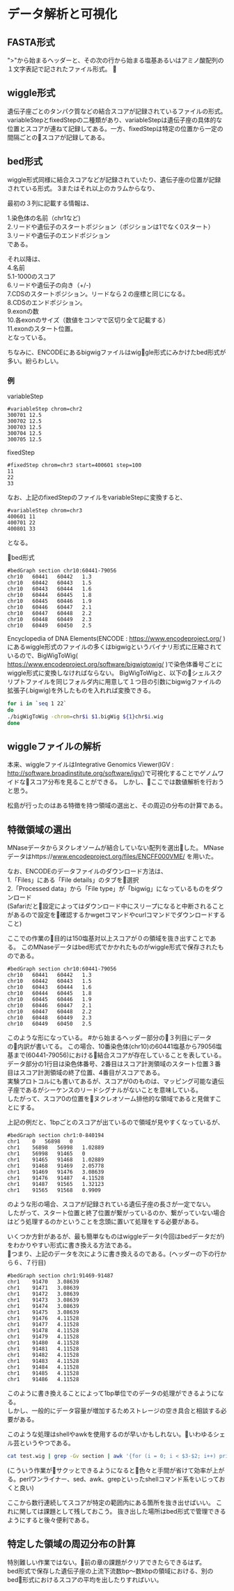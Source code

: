 # データ解析と可視化
## FASTA形式
"\>"から始まるヘッダーと、その次の行から始まる塩基あるいはアミノ酸配列の１文字表記で記されたファイル形式。

## wiggle形式
遺伝子座ごとのタンパク質などの結合スコアが記録されているファイルの形式。
variableStepとfixedStepの二種類があり、variableStepは遺伝子座の具体的な位置とスコアが連ねて記録してある。一方、fixedStepは特定の位置から一定の間隔ごとのスコアが記録してある。

## bed形式
wiggle形式同様に結合スコアなどが記録されていたり、遺伝子座の位置が記録されている形式。
3またはそれ以上のカラムからなり、

最初の３列に記載する情報は、

1.染色体の名前（chr1など)<br>
2.リードや遺伝子のスタートポジション（ポジションは1でなく0スタート）<br>
3.リードや遺伝子のエンドポジション<br>
である。

それ以降は、<br>
4.名前<br>
5.1-1000のスコア<br>
6.リードや遺伝子の向き（+/-)<br>
7.CDSのスタートポジション。リードなら２の座標と同じになる。<br>
8.CDSのエンドポジション。<br>
9.exonの数<br>
10.各exonのサイズ（数値をコンマで区切り全て記載する）<br>
11.exonのスタート位置。<br>
となっている。

ちなみに、ENCODEにあるbigwigファイルはwiggle形式にみかけたbed形式が多い。紛らわしい。

### 例
variableStep

```wiggle:variableStep
#variableStep chrom=chr2
300701 12.5
300702 12.5
300703 12.5
300704 12.5
300705 12.5
```

fixedStep

```wiggle:fixedStep
#fixedStep chrom=chr3 start=400601 step=100
11
22
33
```

なお、上記のfixedStepのファイルをvariableStepに変換すると、

```wiggle:fixedTovariavle
#variableStep chrom=chr3
400601 11
400701 22
400801 33
```

となる。

bed形式

```bed:MNase_chr10.wig
#bedGraph section chr10:60441-79056
chr10	60441	60442	1.3
chr10	60442	60443	1.5
chr10	60443	60444	1.6
chr10	60444	60445	1.8
chr10	60445	60446	1.9
chr10	60446	60447	2.1
chr10	60447	60448	2.2
chr10	60448	60449	2.3
chr10	60449	60450	2.5
```


Encyclopedia of DNA Elements(ENCODE : https://www.encodeproject.org/ )にあるwiggle形式のファイルの多くはbigwigというバイナリ形式に圧縮されているので、BigWigToWig( https://www.encodeproject.org/software/bigwigtowig/ )で染色体番号ごとにwiggle形式に変換しなければならない。
BigWigToWigと、以下のシェルスクリプトファイルを同じフォルダ内に用意して１つ目の引数にbigwigファイルの拡張子(.bigwig)を外したものを入れれば変換できる。

```shell:openBigWig.sh
for i in `seq 1 22`
do
./bigWigToWig -chrom=chr$i $1.bigWig ${1}chr$i.wig
done
```

## wiggleファイルの解析
本来、wiggleファイルはIntegrative Genomics Viewer(IGV : http://software.broadinstitute.org/software/igv/)で可視化することでゲノムワイドなスコア分布を見ることができる。
しかし、ここでは数値解析を行おうと思う。

松島が行ったのはある特徴を持つ領域の選出と、その周辺の分布の計算である。
## 特徴領域の選出
MNaseデータからヌクレオソームが結合していない配列を選出した。
MNaseデータはhttps://www.encodeproject.org/files/ENCFF000VME/ を用いた。<br>

なお、ENCODEのデータファイルのダウンロード方法は、<br>
1.「Files」にある「File details」のタブを選択<br>
2.「Processed data」から「File type」が「bigwig」になっているものをダウンロード<br>(Safariだと設定によってはダウンロード中にスリープになると中断されることがあるので設定を確認するかwgetコマンドやcurlコマンドでダウンロードすること)<br>

ここでの作業の目的は150塩基対以上スコアが０の領域を抜き出すことである。
このMNaseデータはbed形式でかかれたものがwiggle形式で保存されたものである。

```bed:MNase_chr10.wig
#bedGraph section chr10:60441-79056
chr10	60441	60442	1.3
chr10	60442	60443	1.5
chr10	60443	60444	1.6
chr10	60444	60445	1.8
chr10	60445	60446	1.9
chr10	60446	60447	2.1
chr10	60447	60448	2.2
chr10	60448	60449	2.3
chr10	60449	60450	2.5
```

このような形になっている。
\#から始まるヘッダー部分の３列目にデータの内訳が書いてる。
この場合、10番染色体(chr10)の60441塩基から79056塩基まで(60441-79056)における結合スコアが存在していることを表している。<br>
データ部分の1行目は染色体番号、2番目はスコア計測領域のスタート位置３番目はスコア計測領域の終了位置、4番目がスコアである。<br>
実験プロトコルにも書いてあるが、スコアが0のものは、マッピング可能な遺伝子座であるがシーケンスのリードシグナルがないことを意味している。<br>
したがって、スコア0の位置をヌクレオソーム排他的な領域であると見做すことにする。

上記の例だと、1bpごとのスコアが出ているので領域が見やすくなっているが、

```hoge.wig
#bedGraph section chr1:0-840194
chr1	0	56898	0
chr1	56898	56998	1.02889
chr1	56998	91465	0
chr1	91465	91468	1.02889
chr1	91468	91469	2.05778
chr1	91469	91476	3.08639
chr1	91476	91487	4.11528
chr1	91487	91565	1.32123
chr1	91565	91568	0.9909
```

のような形の場合、スコアが記録されている遺伝子座の長さが一定でない。<br>
したがって、スタート位置と終了位置が繋がっているのか、繋がっていない場合はどう処理するのかということを念頭に置いて処理をする必要がある。<br>

いくつか方針があるが、最も簡単なものはwiggleデータ(今回はbedデータだが)をわかりやすい形式に書き換える方法である。<br>
つまり、上記のデータを次にように書き換えるのである。(ヘッダーの下の行から６、７行目)

```hoge.wig
#bedGraph section chr1:91469-91487
chr1    91470   3.08639
chr1    91471   3.08639
chr1    91472   3.08639
chr1    91473   3.08639
chr1    91474   3.08639
chr1    91475   3.08639
chr1    91476   4.11528
chr1	91477   4.11528
chr1	91478   4.11528
chr1	91479   4.11528
chr1	91480   4.11528
chr1	91481   4.11528
chr1	91482   4.11528
chr1	91483   4.11528
chr1	91484   4.11528
chr1	91485   4.11528
chr1	91486   4.11528
```

このように書き換えることによって1bp単位でのデータの処理ができるようになる。<br>
しかし、一般的にデータ容量が増加するためストレージの空き具合と相談する必要がある。<br>

このような処理はshellやawkを使用するのが早いかもしれない。いわゆるシェル芸というやつである。

```reshape.sh
cat test.wig | grep -Gv section | awk '{for (i = 0; i < $3-$2; i++) print $1" "$2+i" "$4;}' > test.data
```

(こういう作業がサクッとできるようになると色々と手間が省けて効率が上がる。perlワンライナー、sed、awk、grepといったshellコマンド系をいじっておくと良い)

ここから数行連続してスコアが特定の範囲内にある箇所を抜き出せばいい。
これに関しては課題として残しておこう。
抜き出した場所はbed形式で管理できるようにすると後々便利である。

## 特定した領域の周辺分布の計算

特別難しい作業ではない。前の章の課題がクリアできたらできるはず。<br>
bed形式で保存した遺伝子座の上流下流数bp〜数kbpの領域における、別のbed形式におけるスコアの平均を出したりすればいい。<br>

